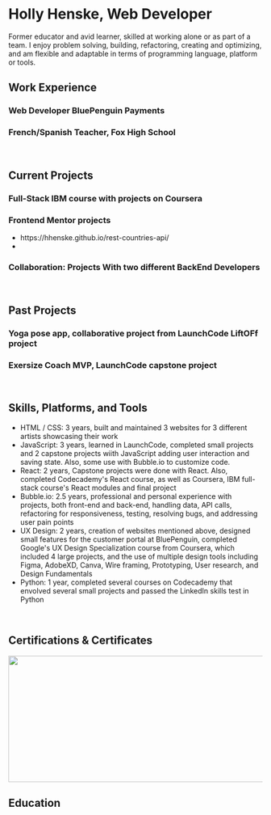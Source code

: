 <h1>Holly Henske, Web Developer</h1>

<body>
Former educator and avid learner, skilled at working alone or as part of a team.  I enjoy problem solving, building, refactoring, creating
 and optimizing, and am flexible and adaptable in terms of programming language, platform or tools.
 
<h2>Work Experience</h2>
<h3>Web Developer BluePenguin Payments</h3>
<h3>French/Spanish Teacher, Fox High School</h3>
<br>
<h2>Current Projects</h2>
<h3>Full-Stack IBM course with projects on Coursera</h3>
<h3>Frontend Mentor projects</h3>
 <ul>
  <li>https://hhenske.github.io/rest-countries-api/</li>
  <li></li>
 </ul>
<h3>Collaboration: Projects With two different BackEnd Developers</h3>
<br>
<h2>Past Projects</h2>
<h3>Yoga pose app, collaborative project from LaunchCode LiftOFf project</h3>
<h3>Exersize Coach MVP, LaunchCode capstone project</h3>
<br>
<h2>Skills, Platforms, and Tools</h2>
<ul>
 <li>HTML / CSS: 3 years, built and maintained 3 websites for 3 different artists showcasing their work</li>
 <li>JavaScript: 3 years, learned in LaunchCode, completed small projects and 2 capstone projects wiith JavaScript adding user interaction and saving state. Also, some use with Bubble.io to customize code.</li>
 <li>React: 2 years, Capstone projects were done with React. Also, completed Codecademy's React course, as well as Coursera, IBM full-stack course's React modules and final project</li>
 <li>Bubble.io: 2.5 years, professional and personal experience with projects, both front-end and back-end, handling data, API calls, refactoring for responsiveness, testing, resolving bugs, and addressing user pain points</li>
 <li>UX Design: 2 years, creation of websites mentioned above, designed small features for the customer portal at BluePenguin, completed Google's UX Design Specialization course from Coursera, which included 4 large projects, and the use of multiple design tools including Figma, AdobeXD, Canva, Wire framing, Prototyping, User research, and Design Fundamentals</li>
 <li>Python: 1 year, completed several courses on Codecademy that envolved several small projects and passed the LinkedIn skills test in Python</li>
</ul> 
<br />
<h2>Certifications & Certificates</h2>
<img src="https://github.com/user-attachments/assets/c8a4c5ab-dc31-4733-ae09-fa52f0d22ce4" height="250px" width="800px" />

<h2>Education</h2>
  
</body>


